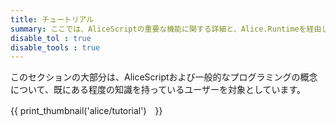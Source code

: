 ```yaml
---
title: チュートリアル
summary: ここでは、AliceScriptの重要な機能に関する詳細と、Alice.Runtimeを経由して使用できる機能について説明します。
disable_tol : true
disable_tools : true
---
```

 このセクションの大部分は、AliceScriptおよび一般的なプログラミングの概念について、既にある程度の知識を持っているユーザーを対象としています。

{{ print_thumbnail('alice/tutorial')　}}
